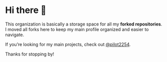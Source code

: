 # Hi there 👋

This organization is basically a storage space for all my **forked repositories**.<br />
I moved all forks here to keep my main profile organized and easier to navigate.

If you’re looking for my main projects, check out [@pilot2254](https://github.com/pilot2254).<br />

Thanks for stopping by!
